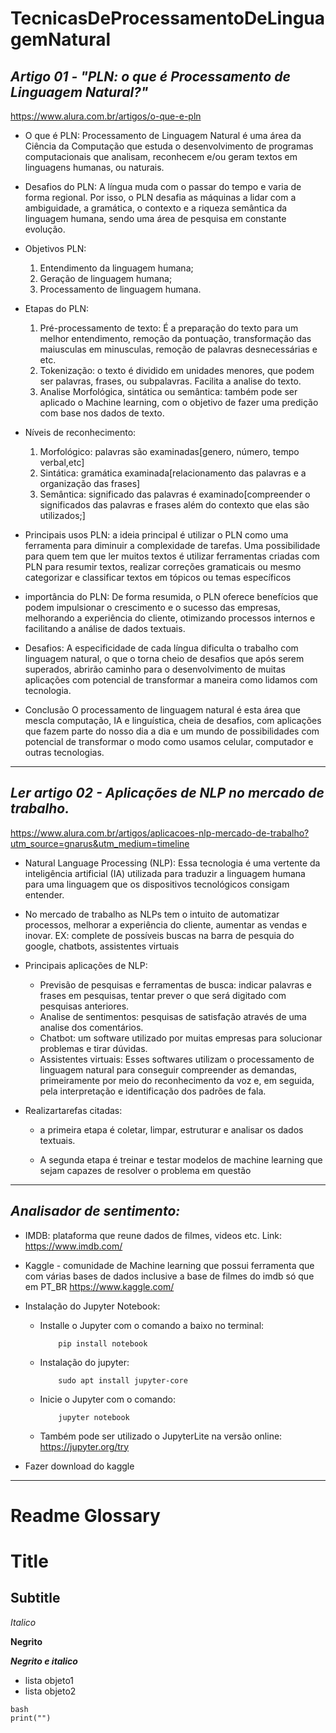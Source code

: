 # TecnicasDeProcessamentoDeLinguagemNatural

## *Artigo 01 - "PLN: o que é Processamento de Linguagem Natural?"*
https://www.alura.com.br/artigos/o-que-e-pln

* O que é PLN: Processamento de Linguagem Natural 
é uma área da Ciência da Computação que estuda o desenvolvimento de 
programas computacionais que analisam, reconhecem e/ou geram textos
em linguagens humanas, ou naturais.

* Desafios do PLN:
A língua muda com o passar do tempo e varia de forma regional. Por isso, o PLN desafia as máquinas a lidar com a ambiguidade, a gramática, o contexto e a riqueza semântica da linguagem humana, sendo uma área de pesquisa em constante evolução.

* Objetivos PLN:
    1. Entendimento da linguagem humana;
    2. Geração de linguagem humana;
    3. Processamento de linguagem humana.

* Etapas do PLN:
    1. Pré-processamento de texto:
É a preparação do texto para um melhor entendimento, remoção da pontuação, transformação das maiusculas em minusculas, remoção de palavras desnecessárias e etc.
    2. Tokenização: o texto é dividido em unidades menores, que podem ser palavras, frases, ou subpalavras. Facilita a analise do texto.
    3. Analise Morfológica, sintática ou semântica: também pode ser aplicado o Machine learning, com o objetivo de fazer uma predição com base nos dados de texto.

* Níveis de reconhecimento:
    1. Morfológico: palavras são examinadas[genero, número, tempo verbal,etc]
    2. Sintática: gramática examinada[relacionamento das palavras e a
organização das frases]
    3. Semântica: significado das palavras é examinado[compreender o significados das palavras e frases além do contexto que elas são utilizados;]

* Principais usos PLN:
a ideia principal é utilizar o PLN como uma ferramenta para diminuir a complexidade de tarefas. Uma possibilidade para quem tem que ler muitos textos é utilizar ferramentas criadas com PLN para resumir textos, realizar correções gramaticais ou mesmo categorizar e classificar textos em tópicos ou temas específicos

* importância do PLN:
De forma resumida, o PLN oferece benefícios que podem impulsionar o crescimento e o sucesso das empresas, melhorando a experiência do cliente, otimizando processos internos e facilitando a análise de dados textuais.

* Desafios:
A especificidade de cada língua dificulta o trabalho com linguagem natural, o que o torna cheio de desafios que após serem superados, abrirão caminho para o desenvolvimento de muitas aplicações com potencial de transformar a maneira como lidamos com tecnologia.

* Conclusão
O processamento de linguagem natural é esta área que mescla computação, IA e linguística, cheia de desafios, com aplicações que fazem parte do nosso dia a dia e um mundo de possibilidades com potencial de transformar o modo como usamos celular, computador e outras tecnologias.

------

## *Ler artigo 02 - Aplicações de NLP no mercado de trabalho.*
https://www.alura.com.br/artigos/aplicacoes-nlp-mercado-de-trabalho?utm_source=gnarus&utm_medium=timeline

* Natural Language Processing (NLP): Essa tecnologia é uma vertente da inteligência artificial (IA) utilizada para traduzir a linguagem humana para uma linguagem que os dispositivos tecnológicos consigam entender.

* No mercado de trabalho as NLPs tem o intuito  de automatizar processos, melhorar a experiência do cliente, aumentar as vendas e inovar.
EX: complete de possíveis buscas na barra de pesquia do google, chatbots, assistentes virtuais

* Principais aplicações de NLP:
    * Previsão de pesquisas e ferramentas de busca: indicar palavras e frases em pesquisas, tentar prever o que será digitado com pesquisas anteriores.
    * Analise de sentimentos: pesquisas de satisfação através de uma analise dos comentários.  
    * Chatbot: um software utilizado por muitas empresas para solucionar problemas e tirar dúvidas. 
    * Assistentes virtuais: Esses softwares utilizam o processamento de linguagem natural para conseguir compreender as demandas, primeiramente por meio do reconhecimento da voz e, em seguida, pela interpretação e identificação dos padrões de fala.

* Realizartarefas citadas:
    * a primeira etapa é coletar, limpar, estruturar e analisar os dados textuais.

    *  A segunda etapa é treinar e testar modelos de machine learning que sejam capazes de resolver o problema em questão

------

## *Analisador de sentimento:*

* IMDB: plataforma que reune dados de filmes, videos etc. 
Link: https://www.imdb.com/

* Kaggle - comunidade de Machine learning que possui ferramenta que com várias bases de dados inclusive a 
base de filmes do imdb só que em PT_BR 
https://www.kaggle.com/

* Instalação do Jupyter Notebook:

    - Installe o Jupyter com o comando a baixo no terminal:
        ```
            pip install notebook
        ```
    - Instalação do jupyter:
        ```
            sudo apt install jupyter-core
        ```
    - Inicie o Jupyter com o comando:
        ```
            jupyter notebook
        ```
    - Também pode ser utilizado o JupyterLite na versão online: https://jupyter.org/try

* Fazer download do kaggle
















--------------------------------------------------------------------------------
# Readme Glossary

# Title

## Subtitle

_Italico_

**Negrito**

**_Negrito e italico_**

* lista objeto1
* lista objeto2

```
bash
print("")
```




